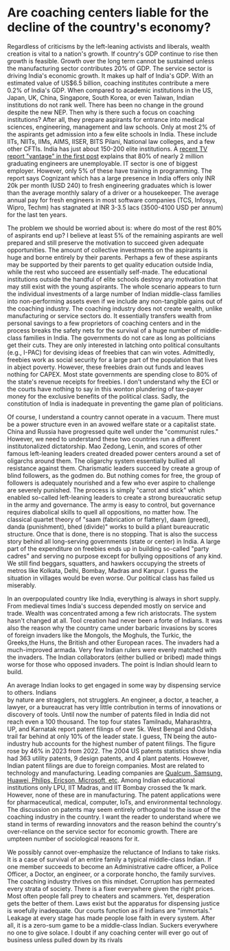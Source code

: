 # Are coaching centers liable for the decline of the country's economy?


Regardless of criticisms by the left-leaning activists and liberals, wealth creation is vital to a nation's growth.
If country's GDP continue to rise then growth is feasible. Growth over the long term cannot be sustained unless 
the manufacturing sector contributes 20% of GDP. The service sector is driving India's economic growth. It makes 
up half of India's GDP. With an estimated value of US$6.5 billion, coaching institutes contribute a mere 0.2% of India's
GDP.  When compared to academic institutions in the US, Japan, UK, China, Singapore, South Korea, or
even Taiwan, Indian institutions do not rank well. There has been no change in the ground despite the new NEP.
Then why is there such a focus on coaching institutions? After all, they prepare aspirants for entrance into
medical sciences, engineering, management and law schools. Only at most 2% of the aspirants get admission into a
few elite schools in India. These include IITs, NIITs, IIMs, AIMS, IISER, BITS Pilani, National law colleges,
and a few other CFTIs. India has just about 150-200 elite institutions. A [recent TV report "vantage" in the first post](https://youtu.be/kK3OfIdlgTw?si=yFxV58E5C7e_PNI9) 
explains that 80% of nearly 2 million graduating engineers are unemployable. IT sector is one of biggest
employer. However, only 5% of these have training in programming. The report says Cognizant which has a large 
presence in India offers only INR 20k per month (USD 240) to fresh engineering graduates which is lower than 
the average monthly salary of a driver or a housekeeper. The 
average annual pay for fresh engineers in most software companies (TCS, Infosys, Wipro, Techm) has 
stagnated at INR 3-3.5 lacs (3500-4100 USD per annum) for the last ten years. 
  
The problem we should be worried about is: where do most of the rest 80% of aspirants end up? I believe at 
least 5% of the remaining aspirants are well prepared and still preserve the motivation to succeed given adequate
opportunities. The amount of collective investments on the aspirants is huge and borne entirely by their parents.
Perhaps a few of these aspirants may be supported by their parents to get quality education outside India, while 
the rest who succeed are essentially self-made. The educational institutions outside the handful of elite schools 
destroy any motivation that may still exist with the young aspirants. The whole scenario appears to turn the 
individual investments of a large number of Indian middle-class families into non-performing assets even if we
include any non-tangible gains out of the coaching industry. The coaching industry does not create wealth, unlike 
manufacturing or service sectors do. It essentially transfers wealth from personal savings to a few proprietors
of coaching centers and in the process breaks the safety nets for the survival of a huge number of middle-class
families in India. The governments do not care as long as politicians get their cuts. They are only 
interested in latching onto political consultants (e.g., I-PAC) for devising ideas of freebies that can win 
votes. Admittedly, freebies work as social security for a large part of the population that lives in abject poverty.
However, these freebies drain out funds and leaves nothing for CAPEX. Most state governments are spending close 
to 80% of the state's revenue receipts for freebies. I don't understand why the ECI or the courts have nothing
to say in this wonton plundering of tax-payer money for the exclusive benefits of the political class. Sadly, 
the constitution of India is inadequate in preventing the game plan of politicians. 

Of course, I understand a country cannot operate in a vacuum. There must be a power structure even in 
an avowed welfare state or a capitalist state. China and Russia have progressed quite well
under the "communist rules." However, we need to understand these two countries run a different
institutonalized dictatorship.  Mao Zedong, Lenin, and scores of other famous left-leaning leaders 
created dreaded power centers around a set of oligarchs around them. The oligarchy system essentially
bullied all resistance against them. Charismatic leaders succeed by create a group of blind followers, 
as the godmen do. But nothing comes for free, the group of followers is adequately nourished and a few who 
ever aspire to challenge are severely punished. The process is simply "carrot and stick" which enabled 
so-called left-leaning leaders to create a strong bureaucratic setup in the army and governance. The
army is easy to control, but governance requires diabolical skills to quell 
all oppositions, no matter how. The classical quartet theory of "saam (fabrication or flattery), daam (greed), 
danda (punishment), bhed (divide)" works to build a pliant bureaucratic structure. Once that is done, there
is no stopping. That is also the success story behind all long-serving governments (state or center) in India.
A large part of the expenditure on freebies ends up in building so-called "party cadres" and 
serving no purpose except for bullying oppositions of any kind. We still find 
beggars, squatters, and hawkers occupying the streets of metros like Kolkata, Delhi, Bombay, 
Madras and Kanpur. I guess the situation in villages would be even worse. Our political class has failed us miserably. 

In an overpopulated country like India, everything is always in short supply. From medieval times India's
success depended mostly on service and trade. Wealth was concentrated among a few rich aristocrats.
The system hasn't changed at all. Tool creation had never been a forte of Indians. It was also the
reason why the country came under barbaric invasions by scores of foreign invaders like the Mongols,
the Moghuls, the Turkic, the Greeks,the Huns, the British and other European races. The invaders had 
a much-improved armada. Very few Indian rulers were evenly matched with the invaders. The Indian 
collaborators (either bullied or bribed) made things worse for those who opposed invaders. The point
is Indian should learn to build.

An average Indian looks to get engaged in some way by dispensing service to others. Indians  
by nature are stragglers, not strugglers. An engineer, a doctor, a
teacher, a lawyer, or a bureaucrat has very little contribution in terms of innovations or discovery
of tools. Until now the number of patents filed in India did not reach even a 100 thousand. The top four
states Tamilnadu, Maharashtra, UP, and Karnatak report patent filings of over 5k. West Bengal and Odisha
trail far behind at only 10% of the leader state. I guess, TN being the auto-industry hub accounts for
the highest number of patent filings. The figure rose by 46% in 2023 from 2022. The 2004 US patents
statistics show India had 363 utility patents,	9 design patents, and 4 plant patents. However, 
Indian patent filings are due to foreign companies. Most are related to technology and manufacturing. 
Leading companies are [Qualcum, Samsung, Huawei, Philips, Ericson, Microsoft, etc](https://insights.greyb.com/india-patent-trends-and-statistics/). 
Among Indian educational institutions only LPU, IIT Madras, and IIT Bombay crossed the 1k mark. However, none of
these are in manufacturing. The patent applications were for pharmaceutical, medical, computer, 
IoTs, and environmental technology. The discussion on patents may seem entirely orthogonal
to the issue of the coaching industry in the country. I want the reader to understand where we stand 
in terms of rewarding innovators and the reason behind the country's over-reliance on the service sector
for economic growth. There are umpteen number of sociological reasons for it. 

We possibly cannot over-emphasize the reluctance of Indians to take risks. It is a case of survival of an entire 
family a typical middle-class Indian. If one member succeeds to become an Administrative cadre officer,
a Police Officer, a Doctor, an engineer, or a corporate honcho, the family survives. The coaching industry
thrives on this mindset. Corruption has permeated every strata of society. There is a fixer everywhere 
given the right prices. Most often people fall prey to cheaters and scammers. Yet, desperation gets the
better of them. Laws exist but the apparatus for dispensing justice is woefully inadequate. Our courts 
function as if Indians are "immortals." Leakage at every stage has
made people lose faith in every system. After all, it is a zero-sum game to be a middle-class
Indian. Suckers everywhere no one to give solace. I doubt if any coaching center will ever 
go out of business unless pulled down by its rivals



